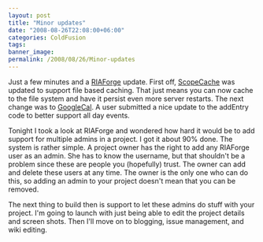 ```yaml
---
layout: post
title: "Minor updates"
date: "2008-08-26T22:08:00+06:00"
categories: ColdFusion 
tags: 
banner_image: 
permalink: /2008/08/26/Minor-updates
---
```


Just a few minutes and a <a href="http://www.riaforge.org">RIAForge</a> update. First off, <a href="http://scopecache.riaforge.org">ScopeCache</a> was updated to support file based caching. That just means you can now cache to the file system and have it persist even more server restarts. The next change was to <a href="http://googlecal.riaforge.org">GoogleCal</a>. A user submitted a nice update to the addEntry code to better support all day events.

Tonight I took a look at RIAForge and wondered how hard it would be to add support for multiple admins in a project. I got it about 90% done. The system is rather simple. A project owner has the right to add any RIAForge user as an admin. She has to know the username, but that shouldn't be a problem since these are people you (hopefully) trust. The owner can add and delete these users at any time. The owner is the only one who can do this, so adding an admin to your project doesn't mean that you can be removed. 

The next thing to build then is support to let these admins do stuff with your project. I'm going to launch with just being able to edit the project details and screen shots. Then I'll move on to blogging, issue management, and wiki editing.
